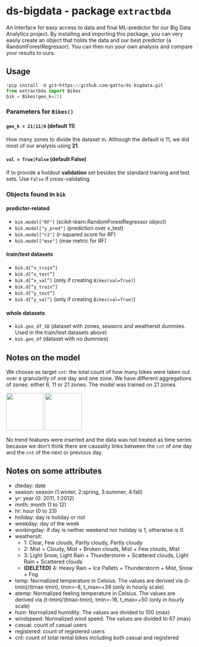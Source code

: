 # ds-bigdata - package `extractbda`
An interface for easy access to data and final ML-predictor for our Big Data Analytics project. By installing and importing this package, you can very easily create an object that holds the data and our best predictor (a RandomForestRegressor). You can then run your own analysis and compare your results to ours.


## Usage
```python
!pip install -U git+https://github.com/gatto/ds-bigdata.git
from extractbda import Bikes
bik = Bikes(geo_k=21)
```



### Parameters for `Bikes()`
#### `geo_k = 21|11|6` (default 11)
How many zones to divide the dataset in. Although the default is 11, we did most of our analysis using **21**.

#### `val = True|False` (default False)
If to provide a holdout **validation** set besides the standard training and test sets. Use `False` if cross-validating.

### Objects found in `bik`
#### predictor-related
- `bik.model["RF"]` (scikit-learn.RandomForestRegressor object)
- `bik.model["y_pred"]` (prediction over x_test)
- `bik.model["r2"]` (r-squared score for RF)
- `bik.model["mse"]` (mse metric for RF)

#### train/test datasets
- `bik.d[“x_train”]`
- `bik.d[“x_test”]`
- `bik.d[“x_val”]` (only if creating `Bikes(val=True)`)
- `bik.d[“y_train”]`
- `bik.d[“y_test”]`
- `bik.d[“y_val”]` (only if creating `Bikes(val=True)`)

#### whole datasets
- `bik.geo_df_SD` (dataset with zones, seasons and weathersit dummies. Used in the train/test datasets above)
- `bik.geo_df` (dataset with no dummies)

## Notes on the model
We choose as target `cnt`: the total count of how many bikes were taken out over a granularity of one day and one zone. We have different aggregations of zones: either 6, 11 or 21 zones. The model was trained on 21 zones.

<p float='middle'>
    <img src="https://user-images.githubusercontent.com/63819344/192303823-239b22c4-57f4-45c3-b2f2-e4bf03b61b43.png" width="100" />
    <img src="https://user-images.githubusercontent.com/63819344/192303868-a578a26a-251c-40c8-bc35-61766adfd21a.png" width="100" />
</p>

No trend features were inserted and the data was not treated as time series because we don't think there are causality links between the `cnt` of one day and the `cnt` of the next or previous day.

## Notes on some attributes
- dteday: date
- season: season (1:winter, 2:spring, 3:summer, 4:fall)
- yr: year (0: 2011, 1:2012)
- mnth: month (1 to 12)
- hr: hour (0 to 23)
- holiday: day is holiday or not
- weekday: day of the week
- workingday: if day is neither weekend nor holiday is 1, otherwise is 0.
- weathersit:
    - 1: Clear, Few clouds, Partly cloudy, Partly cloudy
    - 2: Mist + Cloudy, Mist + Broken clouds, Mist + Few clouds, Mist
    - 3: Light Snow, Light Rain + Thunderstorm + Scattered clouds, Light Rain + Scattered clouds
    - **(DELETED)** 4: Heavy Rain + Ice Pallets + Thunderstorm + Mist, Snow + Fog
- temp: Normalized temperature in Celsius. The values are derived via (t-tmin)/(tmax-tmin), tmin=-8, t_max=+39 (only in hourly scale)
- atemp: Normalized feeling temperature in Celsius. The values are derived via (t-tmin)/(tmax-tmin), tmin=-16, t_max=+50 (only in hourly scale)
- hum: Normalized humidity. The values are divided to 100 (max)
- windspeed: Normalized wind speed. The values are divided to 67 (max)
- casual: count of casual users
- registered: count of registered users
- cnt: count of total rental bikes including both casual and registered
